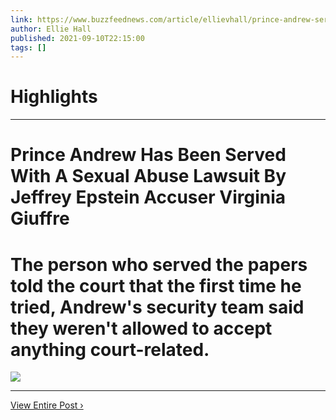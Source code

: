 ```yaml
---
link: https://www.buzzfeednews.com/article/ellievhall/prince-andrew-served-sexual-assault-lawsuit-giuffre
author: Ellie Hall
published: 2021-09-10T22:15:00
tags: []
---
```

# Highlights


---
# Prince Andrew Has Been Served With A Sexual Abuse Lawsuit By Jeffrey Epstein Accuser Virginia Giuffre
# The person who served the papers told the court that the first time he tried, Andrew's security team said they weren't allowed to accept anything court-related.

![](https://img.buzzfeed.com/buzzfeed-static/static/2021-09/10/20/campaign_images/f99c1999996e/prince-andrew-has-been-served-with-a-sexual-abuse-2-501-1631306521-29_dblbig.jpg)

---

[View Entire Post ›](https://www.buzzfeednews.com/article/ellievhall/prince-andrew-served-sexual-assault-lawsuit-giuffre)